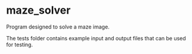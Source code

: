 # maze_solver
Program designed to solve a maze image.

The tests folder contains example input and output files that can be used for testing.
